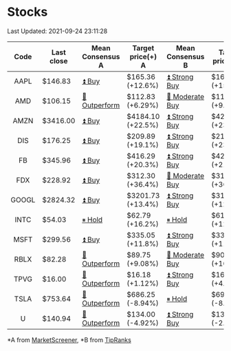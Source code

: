 # Stocks
Last Updated: 2021-09-24 23:11:28

|Code|Last close|Mean Consensus A|Target price(+) A|Mean Consensus B|Target price(+) B|
|:--:|-|-|-|-|-|
|AAPL|$146.83|[⏫ Buy](https://m.marketscreener.com/quote/stock/-4849/)|$165.36 (+12.6%)|[⏫ Strong Buy](https://www.tipranks.com/stocks/aapl/forecast)|$169.64 (+15.53%)|
|AMD|$106.15|[🔼 Outperform](https://m.marketscreener.com/quote/stock/-19475876/)|$112.83 (+6.29%)|[🔼 Moderate Buy](https://www.tipranks.com/stocks/amd/forecast)|$116.21 (+9.48%)|
|AMZN|$3416.00|[⏫ Buy](https://m.marketscreener.com/quote/stock/-12864605/)|$4184.10 (+22.5%)|[⏫ Strong Buy](https://www.tipranks.com/stocks/amzn/forecast)|$4221.13 (+23.57%)|
|DIS|$176.25|[⏫ Buy](https://m.marketscreener.com/quote/stock/-4842/)|$209.89 (+19.1%)|[⏫ Strong Buy](https://www.tipranks.com/stocks/dis/forecast)|$217.95 (+23.66%)|
|FB|$345.96|[⏫ Buy](https://m.marketscreener.com/quote/stock/-10547141/)|$416.29 (+20.3%)|[⏫ Strong Buy](https://www.tipranks.com/stocks/fb/forecast)|$421.97 (+21.97%)|
|FDX|$228.92|[⏫ Buy](https://m.marketscreener.com/quote/stock/-12585/)|$312.30 (+36.4%)|[🔼 Moderate Buy](https://www.tipranks.com/stocks/fdx/forecast)|$311.62 (+36.13%)|
|GOOGL|$2824.32|[⏫ Buy](https://m.marketscreener.com/quote/stock/-24203373/)|$3201.73 (+13.4%)|[⏫ Strong Buy](https://www.tipranks.com/stocks/googl/forecast)|$3198.86 (+12.50%)|
|INTC|$54.03|[⏸ Hold](https://m.marketscreener.com/quote/stock/-4829/)|$62.79 (+16.2%)|[⏸ Hold](https://www.tipranks.com/stocks/intc/forecast)|$61.14 (+12.76%)|
|MSFT|$299.56|[⏫ Buy](https://m.marketscreener.com/quote/stock/-4835/)|$335.05 (+11.8%)|[⏫ Strong Buy](https://www.tipranks.com/stocks/msft/forecast)|$334.55 (+11.68%)|
|RBLX|$82.28|[🔼 Outperform](https://m.marketscreener.com/quote/stock/-117793644/)|$89.75 (+9.08%)|[🔼 Moderate Buy](https://www.tipranks.com/stocks/rblx/forecast)|$90.86 (+10.43%)|
|TPVG|$16.00|[🔼 Outperform](https://m.marketscreener.com/quote/stock/-15933327/)|$16.18 (+1.12%)|[⏫ Strong Buy](https://www.tipranks.com/stocks/tpvg/forecast)|$16.67 (+4.19%)|
|TSLA|$753.64|[🔼 Outperform](https://m.marketscreener.com/quote/stock/-6344549/)|$686.25 (-8.94%)|[⏸ Hold](https://www.tipranks.com/stocks/tsla/forecast)|$690.59 (-8.37%)|
|U|$140.94|[🔼 Outperform](https://m.marketscreener.com/quote/stock/-112492634/)|$134.00 (-4.92%)|[⏫ Strong Buy](https://www.tipranks.com/stocks/u/forecast)|$137.55 (-2.41%)|


*A from [MarketScreener](https://www.marketscreener.com), *B from [TipRanks](https://www.tipranks.com)
